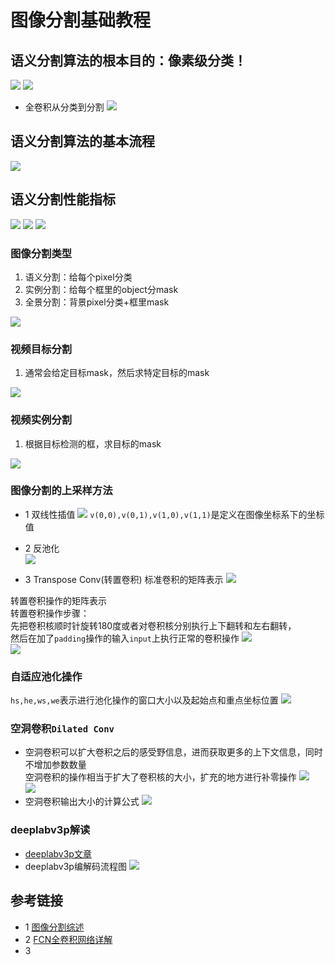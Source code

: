 # 图像分割基础教程
## 语义分割算法的根本目的：像素级分类！
![](./images/语义分割算法的基础概念.png)
![](./images/像素级分类.png)

* 全卷积从分类到分割
![](./images/全卷积分类到分割.png)
  

## 语义分割算法的基本流程
![](./images/语义分割算法的基本流程.png)  
  
## 语义分割性能指标
![](./images/语义分割性能指标.png)
![](./images/语义分割性能指标mAcc.png)
![](./images/语义分割性能指标mIoU.png)

### 图像分割类型
1. 语义分割：给每个pixel分类
2. 实例分割：给每个框里的object分mask
3. 全景分割：背景pixel分类+框里mask  

![](./images/图像分割的类型.png)

### 视频目标分割
1. 通常会给定目标mask，然后求特定目标的mask

![](./images/视频目标分割.png)

### 视频实例分割
1. 根据目标检测的框，求目标的mask

![](./images/视频实例分割.png)

### 图像分割的上采样方法
* 1 双线性插值
![](./images/双线性插值.png)
`v(0,0),v(0,1),v(1,0),v(1,1)`是定义在图像坐标系下的坐标值
* 2 反池化  
![](./images/on_pooling.png)

* 3 Transpose Conv(转置卷积)
标准卷积的矩阵表示
  ![](./images/卷积操作的矩阵表示.png)
  
转置卷积操作的矩阵表示  
转置卷积操作步骤：  
先把卷积核顺时针旋转180度或者对卷积核分别执行上下翻转和左右翻转，  
然后在加了`padding`操作的输入`input`上执行正常的卷积操作
![](./images/Transpose_Conv操作.png)  
![](./images/Transpose_Conv.png)

### 自适应池化操作
`hs,he,ws,we`表示进行池化操作的窗口大小以及起始点和重点坐标位置
![](images/adaptive_pool.png)


### 空洞卷积`Dilated Conv`
* 空洞卷积可以扩大卷积之后的感受野信息，进而获取更多的上下文信息，同时不增加参数数量  
空洞卷积的操作相当于扩大了卷积核的大小，扩充的地方进行补零操作
![](images/空洞卷积.png)  
![](images/Atrous_Conv.png)
* 空洞卷积输出大小的计算公式
![](images/空洞卷积输出大小的计算公式.png)  

### deeplabv3p解读
* [deeplabv3p文章](docs/deeplabv3p.pdf)
* deeplabv3p编解码流程图
![](images/deeplabv3p_encoder_decoder.png)
  
## 参考链接
* 1 [图像分割综述](https://aistudio.baidu.com/aistudio/education/preview/1838052)
* 2 [FCN全卷积网络详解](https://aistudio.baidu.com/aistudio/education/preview/756664)
* 3 []()


